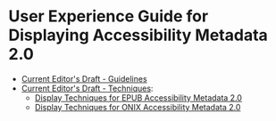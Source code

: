 # User Experience Guide for Displaying Accessibility Metadata 2.0
 
* [Current Editor's Draft - Guidelines](https://w3c.github.io/publ-a11y/a11y-meta-display-guide/2.0/draft/guidelines/)
* [Current Editor's Draft - Techniques](https://w3c.github.io/publ-a11y/a11y-meta-display-guide/2.0/draft/techniques/):
	* [Display Techniques for EPUB Accessibility Metadata 2.0](https://w3c.github.io/publ-a11y/a11y-meta-display-guide/2.0/draft/techniques/epub-metadata/)
	* [Display Techniques for ONIX Accessibility Metadata 2.0](https://w3c.github.io/publ-a11y/a11y-meta-display-guide/2.0/draft/techniques/onix-metadata/)
